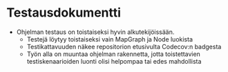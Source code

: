 # Testausdokumentti

* Ohjelman testaus on toistaiseksi hyvin alkutekijöissään. 
    * Testejä löytyy toistaiseksi vain MapGraph ja Node luokista
    * Testikattavuuden näkee repositorion etusivulta Codecov:n badgesta
    * Työn alla on muuntaa ohjelman rakennetta, jotta toistettavien testiskenaarioiden luonti olisi helpompaa tai edes mahdollista
